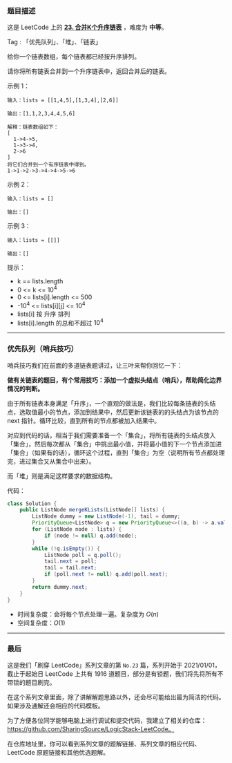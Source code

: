 ### 题目描述

这是 LeetCode 上的 **[23. 合并K个升序链表](https://leetcode-cn.com/problems/merge-k-sorted-lists/solution/shua-chuan-lc-you-xian-dui-lie-jie-fa-sh-3flb/)** ，难度为 **中等**。

Tag : 「优先队列」、「堆」、「链表」




给你一个链表数组，每个链表都已经按升序排列。

请你将所有链表合并到一个升序链表中，返回合并后的链表。

示例 1：
```
输入：lists = [[1,4,5],[1,3,4],[2,6]]

输出：[1,1,2,3,4,4,5,6]

解释：链表数组如下：
[
  1->4->5,
  1->3->4,
  2->6
]
将它们合并到一个有序链表中得到。
1->1->2->3->4->4->5->6
```
示例 2：
```
输入：lists = []

输出：[]
```
示例 3：
```
输入：lists = [[]]

输出：[]
```

提示：
* k == lists.length
* 0 <= k <= $10^4$
* 0 <= lists[i].length <= 500
* -$10^4$ <= lists[i][j] <= $10^4$
* lists[i] 按 升序 排列
* lists[i].length 的总和不超过 $10^4$

---

### 优先队列（哨兵技巧）

哨兵技巧我们在前面的多道链表题讲过，让三叶来帮你回忆一下：

**做有关链表的题目，有个常用技巧：添加一个虚拟头结点（哨兵），帮助简化边界情况的判断。**

由于所有链表本身满足「升序」，一个直观的做法是，我们比较每条链表的头结点，选取值最小的节点，添加到结果中，然后更新该链表的的头结点为该节点的 next 指针。循环比较，直到所有的节点都被加入结果中。

对应到代码的话，相当于我们需要准备一个「集合」，将所有链表的头结点放入「集合」，然后每次都从「集合」中挑出最小值，并将最小值的下一个节点添加进「集合」（如果有的话），循环这个过程，直到「集合」为空（说明所有节点都处理完，进过集合又从集合中出来）。

而「堆」则是满足这样要求的数据结构。

代码：
```Java []
class Solution {
    public ListNode mergeKLists(ListNode[] lists) {
        ListNode dummy = new ListNode(-1), tail = dummy;
        PriorityQueue<ListNode> q = new PriorityQueue<>((a, b) -> a.val - b.val);
        for (ListNode node : lists) {
            if (node != null) q.add(node);
        }
        while (!q.isEmpty()) {
            ListNode poll = q.poll();
            tail.next = poll;
            tail = tail.next;
            if (poll.next != null) q.add(poll.next);
        }
        return dummy.next;
    }
}
```
* 时间复杂度：会将每个节点处理一遍。复杂度为 $O(n)$
* 空间复杂度：$O(1)$

---

### 最后

这是我们「刷穿 LeetCode」系列文章的第 `No.23` 篇，系列开始于 2021/01/01，截止于起始日 LeetCode 上共有 1916 道题目，部分是有锁题，我们将先将所有不带锁的题目刷完。

在这个系列文章里面，除了讲解解题思路以外，还会尽可能给出最为简洁的代码。如果涉及通解还会相应的代码模板。

为了方便各位同学能够电脑上进行调试和提交代码，我建立了相关的仓库：https://github.com/SharingSource/LogicStack-LeetCode。

在仓库地址里，你可以看到系列文章的题解链接、系列文章的相应代码、LeetCode 原题链接和其他优选题解。

